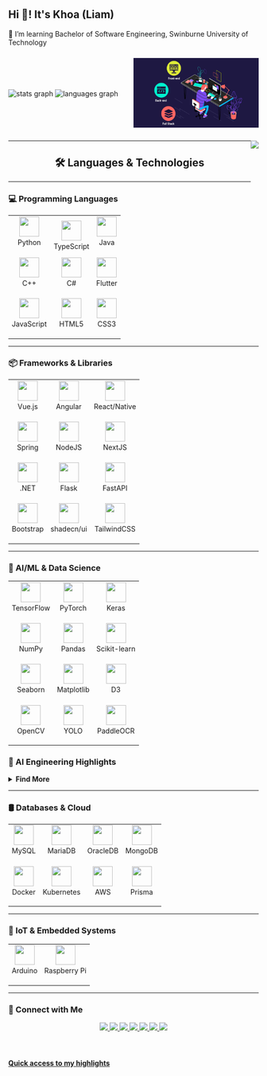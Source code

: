 <h2 align="left">Hi 👋! It's Khoa (Liam)</h2>
🌱 I’m learning Bachelor of Software Engineering, Swinburne University of Technology

###

<div style="display: flex; align-items: center;">
  <div style="flex: 1;">
    <img src="https://github-readme-stats.vercel.app/api?username=Lelekhoa1812&hide_title=false&hide_rank=false&show_icons=true&include_all_commits=true&count_private=true&disable_animations=false&theme=dracula&locale=en&hide_border=false" height="140" alt="stats graph"  />
      <img src="https://github-readme-stats.vercel.app/api/top-langs?username=Lelekhoa1812&locale=en&hide_title=false&layout=compact&card_width=320&langs_count=5&theme=dracula&hide_border=false" height="140" alt="languages graph"/>
  </div>
  <div style="flex: 1;">
    <img src="io.gif" style="height: 140px;"  />
  </div>
</div>

###

<img align="right" height="140" src="[https://i.imgflip.com/65efzo.gif](https://www.google.com/url?sa=i&url=https%3A%2F%2Fwww.newus.in%2Ffullstack-pro%3Fcourse%3DFull%2520Stack%2520pro%26path%3D%2Fstatic%2Fmedia%2Fdata-science-brochure.ce4df7d2334783dc4662.pdf&psig=AOvVaw17k2EgWJSF5EwMwPlwTb42&ust=1713336115464000&source=images&cd=vfe&opi=89978449&ved=0CBEQjRxqFwoTCJiUx8aQxoUDFQAAAAAdAAAAABAR)"  />

---

<h2 align="center">🛠️ Languages & Technologies</h2>

---

### 💻 Programming Languages

<table>
  <tr>
    <td align="center"><img src="https://cdn.jsdelivr.net/gh/devicons/devicon/icons/python/python-original.svg" width="40" height="40"/><br>Python<br>&nbsp;</td>
    <td align="center"><img src="https://cdn.jsdelivr.net/gh/devicons/devicon/icons/typescript/typescript-original.svg" width="40" height="40"/><br>TypeScript</td>
    <td align="center"><img src="https://cdn.jsdelivr.net/gh/devicons/devicon/icons/java/java-original.svg" width="40" height="40"/><br>Java<br>&nbsp;</td>
  </tr>
  <tr>
    <td align="center"><img src="https://cdn.jsdelivr.net/gh/devicons/devicon/icons/cplusplus/cplusplus-original.svg" width="40" height="40"/><br>C++<br>&nbsp;</td>
    <td align="center"><img src="https://cdn.jsdelivr.net/gh/devicons/devicon/icons/csharp/csharp-original.svg" width="40" height="40"/><br>C#<br>&nbsp;</td>
    <td align="center"><img src="https://img.shields.io/badge/Flutter-02569B?logo=flutter&logoColor=fff" width="40" height="40"/><br>Flutter<br>&nbsp;</td>
  </tr>
  <tr>
    <td align="center"><img src="https://cdn.jsdelivr.net/gh/devicons/devicon/icons/javascript/javascript-original.svg" width="40" height="40"/><br>JavaScript<br>&nbsp;</td>
    <td align="center"><img src="https://cdn.jsdelivr.net/gh/devicons/devicon/icons/html5/html5-original.svg" width="40" height="40"/><br>HTML5<br>&nbsp;</td>
    <td align="center"><img src="https://cdn.jsdelivr.net/gh/devicons/devicon/icons/css3/css3-original.svg" width="40" height="40"/><br>CSS3<br>&nbsp;</td>
  </tr>
</table>

---

### 📦 Frameworks & Libraries

<table>
  <tr>
    <td align="center"><img src="https://cdn.jsdelivr.net/gh/devicons/devicon/icons/vuejs/vuejs-original.svg" width="40" height="40"/><br>Vue.js<br>&nbsp;</td>
    <td align="center"><img src="https://cdn.jsdelivr.net/gh/devicons/devicon/icons/angularjs/angularjs-original.svg" width="40" height="40"/><br>Angular<br>&nbsp;</td>
    <td align="center"><img src="https://cdn.jsdelivr.net/gh/devicons/devicon/icons/react/react-original.svg" width="40" height="40"/><br>React/Native<br>&nbsp;</td>
  </tr>
  <tr>
    <td align="center"><img src="https://cdn.jsdelivr.net/gh/devicons/devicon/icons/spring/spring-original.svg" width="40" height="40"/><br>Spring<br>&nbsp;</td>
    <td align="center"><img src="https://upload.wikimedia.org/wikipedia/commons/d/d9/Node.js_logo.svg" width="40" height="40"/><br>NodeJS<br>&nbsp;</td>
    <td align="center"><img src="https://img.shields.io/badge/Next.js-black?logo=next.js&logoColor=white" width="40" height="40"/><br>NextJS<br>&nbsp;</td>    
  </tr>
  <tr>
    <td align="center"><img src="https://img.shields.io/badge/.NET-512BD4?logo=dotnet&logoColor=fff" width="40" height="40"/><br>.NET<br>&nbsp;</td>
    <td align="center"><img src="https://img.shields.io/badge/Flask-000?logo=flask&logoColor=fff" width="40" height="40"/><br>Flask<br>&nbsp;</td>
    <td align="center"><img src="https://img.shields.io/badge/FastAPI-009485.svg?logo=fastapi&logoColor=white" width="40" height="40"/><br>FastAPI<br>&nbsp;</td>
  </tr>
  <tr>
    <td align="center"><img src="https://cdn.jsdelivr.net/gh/devicons/devicon/icons/bootstrap/bootstrap-original.svg" width="40" height="40"/><br>Bootstrap<br>&nbsp;</td>
        <td align="center"><img src="https://img.shields.io/badge/shadcn%2Fui-000?logo=shadcnui&logoColor=fff" width="40" height="40"/><br>shadecn/ui<br>&nbsp;</td>
    <td align="center"><img src="https://img.shields.io/badge/Tailwind%20CSS-%2338B2AC.svg?logo=tailwind-css&logoColor=white" width="40" height="40"/><br>TailwindCSS<br>&nbsp;</td>
  </tr>
</table>

---

### 🧠 AI/ML & Data Science

<table>
  <tr>
    <td align="center"><img src="https://cdn.jsdelivr.net/gh/devicons/devicon/icons/tensorflow/tensorflow-original.svg" width="40" height="40"/><br>TensorFlow<br>&nbsp;</td>
    <td align="center"><img src="https://cdn.jsdelivr.net/gh/devicons/devicon/icons/pytorch/pytorch-original.svg" width="40" height="40"/><br>PyTorch<br>&nbsp;</td>
    <td align="center"><img src="https://img.shields.io/badge/Keras-D00000?logo=keras&logoColor=fff" width="40" height="40"/><br>Keras<br>&nbsp;</td>
  </tr>
  <tr>
    <td align="center"><img src="https://cdn.jsdelivr.net/gh/devicons/devicon/icons/numpy/numpy-original.svg" width="40" height="40"/><br>NumPy<br>&nbsp;</td>
    <td align="center"><img src="https://cdn.jsdelivr.net/gh/devicons/devicon/icons/pandas/pandas-original.svg" width="40" height="40"/><br>Pandas<br>&nbsp;</td>
    <td align="center"><img src="https://upload.wikimedia.org/wikipedia/commons/5/54/Scikit_learn_logo.svg" width="40" height="40"/><br>Scikit-learn<br>&nbsp;</td>
  </tr>
  <tr>
    <td align="center"><img src="https://user-images.githubusercontent.com/315810/92159303-30d41100-edfb-11ea-8107-1c5352202571.png" width="40" height="40"/><br>Seaborn<br>&nbsp;</td>
    <td align="center"><img src="https://upload.wikimedia.org/wikipedia/commons/0/01/Created_with_Matplotlib-logo.svg" width="40" height="40"/><br>Matplotlib<br>&nbsp;</td>
    <td align="center"><img src="https://upload.wikimedia.org/wikipedia/commons/1/15/Logo_D3.svg" width="40" height="40"/><br>D3<br>&nbsp;</td>
  </tr>
  <tr>
    <td align="center"><img src="https://cdn.jsdelivr.net/gh/devicons/devicon/icons/opencv/opencv-original.svg" width="40" height="40"/><br>OpenCV<br>&nbsp;</td>
    <td align="center"><img src="https://cdn.brandfetch.io/idXAOOKs8W/theme/dark/logo.svg?c=1dxbfHSJFAPEGdCLU4o5B" width="40" height="40"/><br>YOLO<br>&nbsp;</td>
    <td align="center"><img src="https://avatars.githubusercontent.com/u/23534030?v=4" width="40" height="40"/><br>PaddleOCR<br>&nbsp;</td>
  </tr>
</table>

### 🔬 AI Engineering Highlights
<details>
<summary><strong>Find More</strong></summary>

- MLOps (Docker, FastAPI, AWS, MCP, pd, np)  
- Retrieval-Augmented Generation (RAG)  
- LLM integrations: Gemini, OpenAI, Qwen, VLMs
- NLP: BERT, RoBERTa
- Deep Learning & CV: YOLO, ResNet40, Mask R-CNN  
- OCR, ImageGen, Speech: ASR, TTS
- Web Crawlers: Selenium, BeautifulSoup, Trafficular, Obsei 

</details>

---

### 🛢️ Databases & Cloud

<table>
  <tr>
    <td align="center"><img src="https://cdn.jsdelivr.net/gh/devicons/devicon/icons/mysql/mysql-original.svg" width="40" height="40"/><br>MySQL<br>&nbsp;</td>
    <td align="center"><img src="https://img.shields.io/badge/MariaDB-003545?logo=mariadb&logoColor=white" width="40" height="40"/><br>MariaDB<br>&nbsp;</td>
    <td align="center"><img src="https://www.vectorlogo.zone/logos/oracle/oracle-icon.svg" width="40" height="40"/><br>OracleDB<br>&nbsp;</td>
    <td align="center"><img src="https://cdn.jsdelivr.net/gh/devicons/devicon/icons/mongodb/mongodb-original.svg" width="40" height="40"/><br>MongoDB<br>&nbsp;</td>
  </tr>
  <tr>
    <td align="center"><img src="https://cdn.jsdelivr.net/gh/devicons/devicon/icons/docker/docker-original.svg" width="40" height="40"/><br>Docker<br>&nbsp;</td>
    <td align="center"><img src="https://img.shields.io/badge/Kubernetes-326CE5?logo=kubernetes&logoColor=fff" width="40" height="40"/><br>Kubernetes<br>&nbsp;</td>
    <td align="center"><img src="https://upload.wikimedia.org/wikipedia/commons/9/93/Amazon_Web_Services_Logo.svg" width="40" height="40"/><br>AWS<br>&nbsp;</td>
      <td align="center"><img src="https://img.shields.io/badge/Prisma-2D3748?logo=prisma&logoColor=white" width="40" height="40"/><br>Prisma<br>&nbsp;</td>
  </tr>
</table>

---

### 📡 IoT & Embedded Systems

<table>
  <tr>
    <td align="center"><img src="https://cdn.jsdelivr.net/gh/devicons/devicon/icons/arduino/arduino-original.svg" width="40" height="40"/><br>Arduino<br>&nbsp;</td>
    <td align="center"><img src="https://upload.wikimedia.org/wikipedia/vi/c/cb/Raspberry_Pi_Logo.svg" width="40" height="40"/><br>Raspberry Pi<br>&nbsp;</td>
  </tr>
</table>

---

### 🔗 Connect with Me
<p align="center">
  <a href="https://www.linkedin.com/in/dang-khoa-le-96a6332a8/">
    <img src="https://img.shields.io/badge/LinkedIn-0077B5?logo=linkedin&style=for-the-badge&logoColor=white" height="35"/>
  </a>
  <a href="https://huggingface.co/BinKhoaLe1812">
    <img src="https://img.shields.io/badge/HuggingFace-FFAE00?logo=huggingface&style=for-the-badge&logoColor=white" height="35"/>
  </a>
  <a href="https://lelekhoa1812.github.io/Lelekhoa1812/email_contact.html">
    <img src="https://img.shields.io/badge/Gmail-D14836?logo=gmail&style=for-the-badge&logoColor=white" height="35"/>
  </a>
  <a href="https://www.instagram.com/lele_khoa/?hl=vi">
    <img src="https://img.shields.io/badge/Instagram-E4405F?logo=instagram&style=for-the-badge&logoColor=white" height="35"/>
  </a>
  <a href="https://www.facebook.com/profile.php?id=100041701211241">
    <img src="https://img.shields.io/badge/Facebook-1877F2?logo=facebook&style=for-the-badge&logoColor=white" height="35"/>
  </a>
  <a href="https://youtube.com/@KhoaLe-ol8sy?si=cOMhbTGrwf7OiBKK">
    <img src="https://img.shields.io/badge/YouTube-FF0000?logo=youtube&style=for-the-badge&logoColor=white" height="35"/>
  </a>
  <a href="https://discord.com/channels/@me/1222391142172201021">
    <img src="https://img.shields.io/badge/Discord-7289DA?logo=discord&style=for-the-badge&logoColor=white" height="35"/>
  </a>
</p>

<br clear="both">

###

<a href="https://lelekhoa1812.github.io/My-Profile/My%20Profile/" align="left"><b>Quick access to my highlights</b></a>
